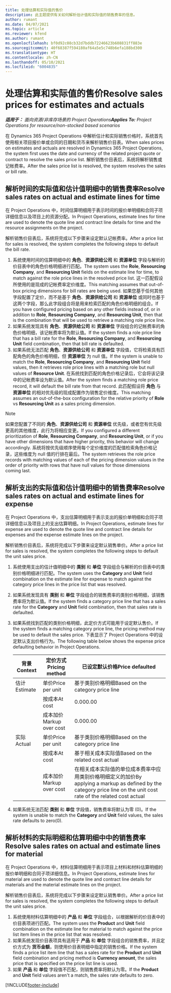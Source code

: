 ```yaml
---
title: 处理估算和实际值的售价
description: 此主题提供有关如何解析估计值和实际值的销售费率的信息。
author: rumant
ms.date: 04/07/2021
ms.topic: article
ms.reviewer: kfend
ms.author: rumant
ms.openlocfilehash: bf0d92c08cb32d7bddb72246623b608831ff883e
ms.sourcegitcommit: 40f68387f594180af64a5e5c748b6efa188bd300
ms.translationtype: HT
ms.contentlocale: zh-CN
ms.lasthandoff: 05/10/2021
ms.locfileid: "6004835"
---
```

# <a name="resolve-sales-prices-for-estimates-and-actuals"></a><span data-ttu-id="51af5-103">处理估算和实际值的售价</span><span class="sxs-lookup"><span data-stu-id="51af5-103">Resolve sales prices for estimates and actuals</span></span>

<span data-ttu-id="51af5-104">_**适用于：** 面向资源/非库存场景的 Project Operations_</span><span class="sxs-lookup"><span data-stu-id="51af5-104">_**Applies To:** Project Operations for resource/non-stocked based scenarios_</span></span>

<span data-ttu-id="51af5-105">在 Dynamics 365 Project Operations 中解析估计和实际销售价格时，系统首先使用相关项目报价单或合同的日期和货币来解析销售价目表。</span><span class="sxs-lookup"><span data-stu-id="51af5-105">When sales prices on estimates and actuals are resolved in Dynamics 365 Project Operations, the system first uses the date and currency of the related project quote or contract to resolve the sales price list.</span></span> <span data-ttu-id="51af5-106">解析销售价目表后，系统将解析销售或记帐费率。</span><span class="sxs-lookup"><span data-stu-id="51af5-106">After the sales price list is resolved, the system resolves the sales or bill rate.</span></span>

## <a name="resolve-sales-rates-on-actual-and-estimate-lines-for-time"></a><span data-ttu-id="51af5-107">解析时间的实际值和估计值明细中的销售费率</span><span class="sxs-lookup"><span data-stu-id="51af5-107">Resolve sales rates on actual and estimate lines for time</span></span>

<span data-ttu-id="51af5-108">在 Project Operations 中，时间估算明细用于表示时间的报价单明细和合同子项详细信息以及项目上的资源分配。</span><span class="sxs-lookup"><span data-stu-id="51af5-108">In Project Operations, estimate lines for time are used to denote the quote line and contract line details for time and the resource assignments on the project.</span></span>

<span data-ttu-id="51af5-109">解析销售价目表后，系统将完成以下步骤来设定默认记帐费率。</span><span class="sxs-lookup"><span data-stu-id="51af5-109">After a price list for sales is resolved, the system completes the following steps to default the bill rate.</span></span>

1. <span data-ttu-id="51af5-110">系统使用时间的估算明细中的 **角色**、**资源供给公司** 和 **资源单位** 字段与解析的价目表中的角色价格明细进行匹配。</span><span class="sxs-lookup"><span data-stu-id="51af5-110">The system uses the **Role**, **Resourcing Company**, and **Resourcing Unit** fields on the estimate line for time, to match against the role price lines in the resolved price list.</span></span> <span data-ttu-id="51af5-111">这一匹配假设所使用的是现成的记帐费率定价维度。</span><span class="sxs-lookup"><span data-stu-id="51af5-111">This matching assumes that out-of-box pricing dimensions for bill rates are being used.</span></span> <span data-ttu-id="51af5-112">如果您基于任何其他字段配置了定价，而不是基于 **角色**、**资源供给公司** 和 **资源单位** 或同时也基于这两个字段，那么此字段组合将是用来检索匹配的角色价格明细的组合。</span><span class="sxs-lookup"><span data-stu-id="51af5-112">If you have configured pricing based on any other fields instead of, or in addition to **Role**, **Resourcing Company**, and **Resourcing Unit**, then that is the combination that will be used to retrieve a matching role price line.</span></span>
2. <span data-ttu-id="51af5-113">如果系统发现具有 **角色**、**资源供给公司** 和 **资源单位** 字段组合的记帐费率的角色价格明细，该记帐费率将为默认值。</span><span class="sxs-lookup"><span data-stu-id="51af5-113">If the system finds a role price line that has a bill rate for the **Role**, **Resourcing Company**, and **Resourcing Unit** field combination, then that bill rate is defaulted.</span></span>
3. <span data-ttu-id="51af5-114">如果系统无法匹配 **角色**、**资源供给公司** 和 **资源单位** 字段值，它将检索具有匹配角色的角色价格明细，但 **资源单位** 为 null 值。</span><span class="sxs-lookup"><span data-stu-id="51af5-114">If the system is unable to match the **Role**, **Resourcing Company**, and **Resourcing Unit** field values, then it retrieves role price lines with a matching role but null values of **Resource Unit**.</span></span> <span data-ttu-id="51af5-115">在系统找到匹配的角色价格记录后，它会将该记录中的记帐费率设为默认值。</span><span class="sxs-lookup"><span data-stu-id="51af5-115">After the system finds a matching role price record, it will default the bill rate from that record.</span></span> <span data-ttu-id="51af5-116">此匹配假设将 **角色** 与 **资源单位** 的相对优先级的现成配置作为销售定价维度。</span><span class="sxs-lookup"><span data-stu-id="51af5-116">This matching assumes an out-of-the-box configuration for the relative priority of **Role** vs **Resourcing Unit** as a sales pricing dimension.</span></span>

> [!NOTE]
> <span data-ttu-id="51af5-117">如果您配置了不同的 **角色**、**资源供给公司** 和 **资源单位** 优先级，或者您有优先级更高的其他维度，此行为将相应变更。</span><span class="sxs-lookup"><span data-stu-id="51af5-117">If you configured a different prioritization of **Role**, **Resourcing Company**, and **Resourcing Unit**, or if you have other dimensions that have higher priority, this behavior will change accordingly.</span></span> <span data-ttu-id="51af5-118">系统将按优先级顺序使用每个定价维度的匹配值检索角色价格记录，这些维度为 null 值的行排在最后。</span><span class="sxs-lookup"><span data-stu-id="51af5-118">The system retrieves the role price records with matching values of each of the pricing dimension values in the order of priority with rows that have null values for those dimensions coming last.</span></span>

## <a name="resolve-sales-rates-on-actual-and-estimate-lines-for-expense"></a><span data-ttu-id="51af5-119">解析支出的实际值和估计值明细中的销售费率</span><span class="sxs-lookup"><span data-stu-id="51af5-119">Resolve sales rates on actual and estimate lines for expense</span></span>

<span data-ttu-id="51af5-120">在 Project Operations 中，支出估算明细用于表示支出的报价单明细和合同子项详细信息以及项目上的支出估算明细。</span><span class="sxs-lookup"><span data-stu-id="51af5-120">In Project Operations, estimate lines for expense are used to denote the quote line and contract line details for expenses and the expense estimate lines on the project.</span></span>

<span data-ttu-id="51af5-121">解析销售价目表后，系统将完成以下步骤来设定默认销售单价。</span><span class="sxs-lookup"><span data-stu-id="51af5-121">After a price list for sales is resolved, the system completes the following steps to default the unit sales price.</span></span>

1. <span data-ttu-id="51af5-122">系统使用支出的估计值明细中的 **类别** 和 **单位** 字段组合与解析的价目表中的类别价格明细进行匹配。</span><span class="sxs-lookup"><span data-stu-id="51af5-122">The system uses the **Category** and **Unit** field combination on the estimate line for expense to match against the category price lines in the price list that was resolved.</span></span>
2. <span data-ttu-id="51af5-123">如果系统发现具有 **类别** 和 **单位** 字段组合的销售费率的类别价格明细，该销售费率将为默认值。</span><span class="sxs-lookup"><span data-stu-id="51af5-123">If the system finds a category price line that has a sales rate for the **Category** and **Unit** field combination, then that sales rate is defaulted.</span></span>
3. <span data-ttu-id="51af5-124">如果系统找到匹配的类别价格明细，此定价方式可能用于设定默认售价。</span><span class="sxs-lookup"><span data-stu-id="51af5-124">If the system finds a matching category price line, the pricing method may be used to default the sales price.</span></span> <span data-ttu-id="51af5-125">下表显示了 Project Operations 中的设定默认支出价格行为。</span><span class="sxs-lookup"><span data-stu-id="51af5-125">The following table below shows the expense price defaulting behavior in Project Operations.</span></span>

    | <span data-ttu-id="51af5-126">背景</span><span class="sxs-lookup"><span data-stu-id="51af5-126">Context</span></span> | <span data-ttu-id="51af5-127">定价方式</span><span class="sxs-lookup"><span data-stu-id="51af5-127">Pricing method</span></span> | <span data-ttu-id="51af5-128">已设定默认价格</span><span class="sxs-lookup"><span data-stu-id="51af5-128">Price defaulted</span></span> |
    | --- | --- | --- |
    | <span data-ttu-id="51af5-129">估计</span><span class="sxs-lookup"><span data-stu-id="51af5-129">Estimate</span></span> | <span data-ttu-id="51af5-130">单价</span><span class="sxs-lookup"><span data-stu-id="51af5-130">Price per unit</span></span> | <span data-ttu-id="51af5-131">基于类别价格明细</span><span class="sxs-lookup"><span data-stu-id="51af5-131">Based on the category price line</span></span> |
    | &nbsp; | <span data-ttu-id="51af5-132">按成本</span><span class="sxs-lookup"><span data-stu-id="51af5-132">At cost</span></span> | <span data-ttu-id="51af5-133">0.00</span><span class="sxs-lookup"><span data-stu-id="51af5-133">0.00</span></span> |
    | &nbsp; | <span data-ttu-id="51af5-134">成本加价</span><span class="sxs-lookup"><span data-stu-id="51af5-134">Markup over cost</span></span> | <span data-ttu-id="51af5-135">0.00</span><span class="sxs-lookup"><span data-stu-id="51af5-135">0.00</span></span> |
    | <span data-ttu-id="51af5-136">实际</span><span class="sxs-lookup"><span data-stu-id="51af5-136">Actual</span></span> | <span data-ttu-id="51af5-137">单价</span><span class="sxs-lookup"><span data-stu-id="51af5-137">Price per unit</span></span> | <span data-ttu-id="51af5-138">基于类别价格明细</span><span class="sxs-lookup"><span data-stu-id="51af5-138">Based on the category price line</span></span> |
    | &nbsp; | <span data-ttu-id="51af5-139">按成本</span><span class="sxs-lookup"><span data-stu-id="51af5-139">At cost</span></span> | <span data-ttu-id="51af5-140">基于相关成本实际值</span><span class="sxs-lookup"><span data-stu-id="51af5-140">Based on the related cost actual</span></span> |
    | &nbsp; | <span data-ttu-id="51af5-141">成本加价</span><span class="sxs-lookup"><span data-stu-id="51af5-141">Markup over cost</span></span> | <span data-ttu-id="51af5-142">在相关成本实际值的单位成本费率中应用类别价格明细定义的加价</span><span class="sxs-lookup"><span data-stu-id="51af5-142">By applying a markup as defined by the category price line on the unit cost rate of the related cost actual</span></span> |

4. <span data-ttu-id="51af5-143">如果系统无法匹配 **类别** 和 **单位** 字段值，销售费率将默认为零 (0)。</span><span class="sxs-lookup"><span data-stu-id="51af5-143">If the system is unable to match the **Category** and **Unit** field values, the sales rate defaults to zero(0).</span></span>

## <a name="resolve-sales-rates-on-actual-and-estimate-lines-for-material"></a><span data-ttu-id="51af5-144">解析材料的实际明细和估算明细中中的销售费率</span><span class="sxs-lookup"><span data-stu-id="51af5-144">Resolve sales rates on actual and estimate lines for material</span></span>

<span data-ttu-id="51af5-145">在 Project Operations 中，材料估算明细用于表示项目上材料和材料估算明细的报价单明细和合同子项详细信息。</span><span class="sxs-lookup"><span data-stu-id="51af5-145">In Project Operations, estimate lines for material are used to denote the quote line and contract line details for materials and the material estimate lines on the project.</span></span>

<span data-ttu-id="51af5-146">解析销售价目表后，系统将完成以下步骤来设定默认销售单价。</span><span class="sxs-lookup"><span data-stu-id="51af5-146">After a price list for sales is resolved, the system completes the following steps to default the unit sales price.</span></span>

1. <span data-ttu-id="51af5-147">系统使用材料估算明细中的 **产品** 和 **单位** 字段组合，以根据解析的价目表中的价目表项进行匹配。</span><span class="sxs-lookup"><span data-stu-id="51af5-147">The system uses the **Product** and **Unit** field combination on the estimate line for material to match against the price list item lines in the price list that was resolved.</span></span>
2. <span data-ttu-id="51af5-148">如果系统发现价目表项具有适用于 **产品** 和 **单位** 字段组合的销售费率，并且定价方式为 **货币金额**，则使用价目表明细中指定的销售价格。</span><span class="sxs-lookup"><span data-stu-id="51af5-148">If the system finds a price list item line that has a sales rate for the **Product** and **Unit** field combination and pricing method is **Currency amount**, the sales price that is specified on the price list line is used.</span></span>
3. <span data-ttu-id="51af5-149">如果 **产品** 和 **单位** 字段值不匹配，则销售费率将默认为零。</span><span class="sxs-lookup"><span data-stu-id="51af5-149">If the **Product** and **Unit** field values aren't a match, the sales rate defaults to zero.</span></span>



[!INCLUDE[footer-include](../includes/footer-banner.md)]
